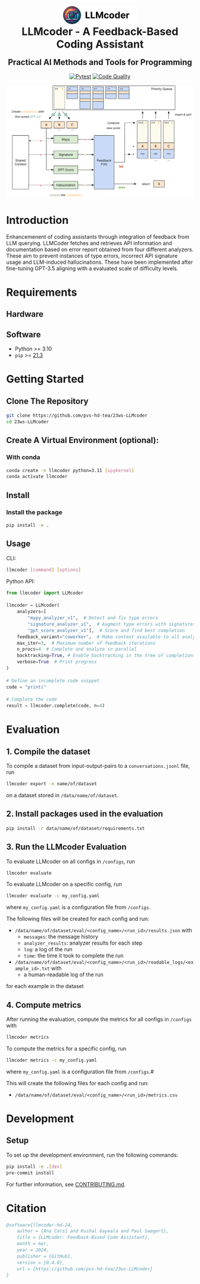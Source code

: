 <div align="center">

<img src="./images/LLMcoder_round_inline_black.png" width="200" alt="LLMcoder Logo" />

</div>

<h1 align="center" style="margin-top: 0px;"><b>LLMcoder</b> - A Feedback-Based Coding Assistant</h1>
<h2 align="center" style="margin-top: 0px;">Practical AI Methods and Tools for Programming</h2>

<div align="center">

[![Pytest](https://github.com/pvs-hd-tea/23ws-LLMcoder/actions/workflows/pytest.yml/badge.svg)](https://github.com/pvs-hd-tea/23ws-LLMcoder/actions/workflows/pytest.yml)
[![Code Quality](https://github.com/pvs-hd-tea/23ws-LLMcoder/actions/workflows/pre-commit.yml/badge.svg)](https://github.com/pvs-hd-tea/23ws-LLMcoder/actions/workflows/pre-commit.yml)
</div>


![Visual Abstract](./images/visual_abstract.png)

# Introduction
Enhancemenent of coding assistants through integration of feedback from LLM querying. LLMCoder fetches and retrieves API information and documentation based on error report obtained from four different analyzers. These aim to prevent instances of type errors, incorrect API signature usage and LLM-induced hallucinations. These have been implemented after fine-tuning GPT-3.5 aligning with a evaluated scale of difficulty levels.
# Requirements
## Hardware
## Software
- Python >= 3.10
- `pip` >= [21.3](https://pip.pypa.io/en/stable/news/#v21-3)
# Getting Started
## Clone The Repository

```sh
git clone https://github.com/pvs-hd-tea/23ws-LLMcoder
cd 23ws-LLMcoder
```

## Create A Virtual Environment (optional):

### With conda

```sh
conda create -n llmcoder python=3.11 [ipykernel]
conda activate llmcoder
```

## Install

### Install the package

```sh
pip install -e .
```

## Usage

CLI:
```sh
llmcoder [command] [options]
```

Python API:
```python
from llmcoder import LLMcoder

llmcoder = LLMcoder(
    analyzers=[
        "mypy_analyzer_v1",  # Detect and fix type errors
        "signature_analyzer_v1",  # Augment type errors with signatures
        "gpt_score_analyzer_v1"],  # Score and find best completion
    feedback_variant="coworker",  # Make context available to all analyzers
    max_iter=3,  # Maximum number of feedback iterations
    n_procs=4  # Complete and analyze in parallel
    backtracking=True, # Enable backtracking in the tree of completions
    verbose=True  # Print progress
)

# Define an incomplete code snippet
code = "print("

# Complete the code
result = llmcoder.complete(code, n=4)
```

# Evaluation

## 1. Compile the dataset

To compile a dataset from input-output-pairs to a `conversations.jsonl` file, run

```sh
llmcoder export -n name/of/dataset
```

on a dataset stored in `/data/name/of/dataset`.

## 2. Install packages used in the evaluation

```sh
pip install -r data/name/of/dataset/requirements.txt
```

## 3. Run the LLMcoder Evaluation

To evaluate LLMcoder on all configs in `/configs`, run

```sh
llmcoder evaluate
```

To evaluate LLMcoder on a specific config, run

```sh
llmcoder evaluate -c my_config.yaml
```

where `my_config.yaml` is a configuration file from `/configs`.

The following files will be created for each config and run:

- `/data/name/of/dataset/eval/<config_name>/<run_id>/results.json` with
  - `messages`: the message history
  - `analyzer_results`: analyzer results for each step
  - `log`: a log of the run
  - `time`: the time it took to complete the run
- `/data/name/of/dataset/eval/<config_name>/<run_id>/readable_logs/<example_id>.txt` with
  - a human-readable log of the run

for each example in the dataset

## 4. Compute metrics
After running the evaluation, compute the metrics for all configs in `/configs` with

```sh
llmcoder metrics
```

To compute the metrics for a specific config, run

```sh
llmcoder metrics -c my_config.yaml
```

where `my_config.yaml` is a configuration file from `/configs`.#

This will create the following files for each config and run:

- `/data/name/of/dataset/eval/<config_name>/<run_id>/metrics.csv`

# Development

## Setup
To set up the development environment, run the following commands:

```sh
pip install -e .[dev]
pre-commit install
```

For further information, see [CONTRIBUTING.md](./docs/CONTRIBUTING.md).


# Citation
```bibtex
@software{llmcoder-hd-24,
    author = {Ana Carsi and Kushal Gaywala and Paul Saegert},
    title = {LLMcoder: Feedback-Based Code Assistant},
    month = mar,
    year = 2024,
    publisher = {GitHub},
    version = {0.4.0},
    url = {https://github.com/pvs-hd-tea/23ws-LLMcoder}
}
```
